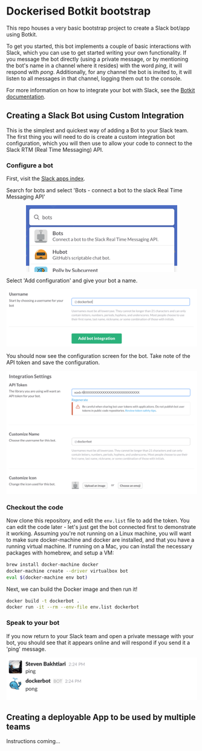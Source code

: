 # Dockerised Botkit bootstrap
This repo houses a very basic bootstrap project to create a Slack bot/app using Botkit.

To get you started, this bot implements a couple of basic interactions with Slack, which you can use to get started writing your own functionality. If you message the bot directly (using a private message, or by mentioning the bot's name in a channel where it resides) with the word _ping_, it will respond with _pong_. Additionally, for any channel the bot is invited to, it will listen to all messages in that channel, logging them out to the console.

For more information on how to integrate your bot with Slack, see the [Botkit documentation](https://github.com/howdyai/botkit/blob/master/readme-slack.md).

## Creating a Slack Bot using Custom Integration
This is the simplest and quickest way of adding a Bot to your Slack team. The first thing you will need to do is create a custom integration bot configuration, which you will then use to allow your code to connect to the Slack RTM (Real Time Messaging) API. 

### Configure a bot
First, visit the [Slack apps index](https://innovation-dwp.slack.com/apps).

Search for bots and select 'Bots - connect a bot to the slack Real Time Messaging API'

<p align="center"><img src="docs/1.png" width="400px" align="center"></p>

Select 'Add configuration' and give your bot a name.

<p align="center"><img src="docs/2.png" width="800px"></p>

You should now see the configuration screen for the bot. Take note of the API token and save the configuration.

<p align="center"><img src="docs/3.png" width="800px"></p>

### Checkout the code
Now clone this repository, and edit the `env.list` file to add the token. You can edit the code later - let's just get the bot connected first to demonstrate it working. Assuming you're not running on a Linux machine, you will want to make sure docker-machine and docker are installed, and that you have a running virtual machine. If running on a Mac, you can install the necessary packages with homebrew, and setup a VM:

```bash
brew install docker-machine docker
docker-machine create --driver virtualbox bot
eval $(docker-machine env bot)
```

Next, we can build the Docker image and then run it!

```bash
docker build -t dockerbot .
docker run -it --rm --env-file env.list dockerbot
```

### Speak to your bot
If you now return to your Slack team and open a private message with your bot, you should see that it appears online and will respond if you send it a 'ping' message.

<p align="center"><img src="docs/4.png" width="527px"></p>

## Creating a deployable App to be used by multiple teams

Instructions coming...
